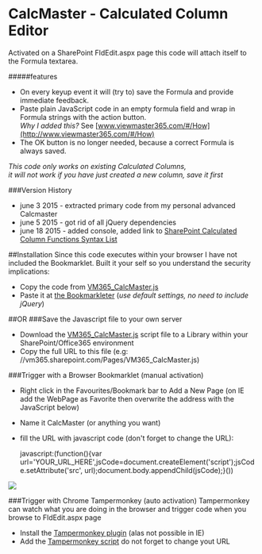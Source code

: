 # CalcMaster - Calculated Column Editor

Activated on a SharePoint FldEdit.aspx page this code will attach itself to the Formula textarea.  

#####features
* On every keyup event it will (try to) save the Formula and provide immediate feedback.
* Paste plain JavaScript code in an empty formula field and wrap in Formula strings with the action button.  
*Why I added this?* See [www.viewmaster365.com/#/How](http://www.viewmaster365.com/#/How)
* The OK button is no longer needed, because a correct Formula is always saved.

*This code only works on existing Calculated Columns,  
it will not work if you have just created a new column, save it first*

###Version History
* june  3 2015 - extracted primary code from my personal advanced Calcmaster
* june  5 2015 - got rid of all jQuery dependencies
* june 18 2015 - added console, added link to [SharePoint Calculated Column Functions Syntax List](http://viewmaster365.com/365coach/#/Calculated_Column_Functions_List)

##Installation
Since this code executes within your browser I have not included the Bookmarklet. Built it your self so you understand the security implications:

* Copy the code from [VM365_CalcMaster.js](https://raw.githubusercontent.com/Danny-Engelman/CalcMaster/master/VM365_CalcMaster.js)
* Paste it at [the Bookmarkleter](http://chriszarate.github.io/bookmarkleter/) (*use default settings, no need to include jQuery*)

##OR
###Save the Javascript file to your own server
* Download the [VM365_CalcMaster.js](https://raw.githubusercontent.com/Danny-Engelman/CalcMaster/master/VM365_CalcMaster.js) script file to a Library within your SharePoint/Office365 environment
* Copy the full URL to this file (e.g: //vm365.sharepoint.com/Pages/VM365_CalcMaster.js)

###Trigger with a Browser Bookmarklet (manual activation)
* Right click in the Favourites/Bookmark bar to Add a New Page (on IE add the WebPage as Favorite then overwrite the address with the JavaScript below)
* Name it CalcMaster (or anything you want)
* fill the URL with javascript code (don't forget to change the URL):

    javascript:(function(){var url='YOUR_URL_HERE',jsCode=document.createElement('script');jsCode.setAttribute('src', url);document.body.appendChild(jsCode);}())
    
![](http://i.imgur.com/RPvRrDr.jpg)

###Trigger with Chrome Tampermonkey (auto activation)
Tampermonkey can watch what you are doing in the browser and trigger code when you browse to FldEdit.aspx page

* Install the [Tampermonkey plugin](https://tampermonkey.net/) (alas not possible in IE) 
* Add the [Tampermonkey script](https://github.com/Danny-Engelman/CalcMaster/blob/master/Tampermonkey)  do not forget to change yout URL
